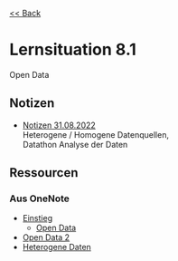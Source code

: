 [<< Back](../Lernsituation.md)

# Lernsituation 8.1

Open Data

## Notizen

- [Notizen 31.08.2022](notes/2022-08-31.md) \
  Heterogene / Homogene Datenquellen, \
  Datathon Analyse der Daten

## Ressourcen

### Aus OneNote

- [Einstieg](https://gsobk.sharepoint.com/:o:/r/sites/msteams_2ffa7f/SiteAssets/FI105-Notizbuch?d=wb185e4c6ccc249a0b10aeaaa67c15f75&csf=1&web=1&e=EmquEM)
  - [Open Data](https://gsobk.sharepoint.com/:o:/r/sites/msteams_2ffa7f/SiteAssets/FI105-Notizbuch?d=wb185e4c6ccc249a0b10aeaaa67c15f75&csf=1&web=1&e=nyCSNN)
- [Open Data 2](https://gsobk.sharepoint.com/:o:/r/sites/msteams_2ffa7f/SiteAssets/FI105-Notizbuch?d=wb185e4c6ccc249a0b10aeaaa67c15f75&csf=1&web=1&e=9TQZhK)
- [Heterogene Daten](https://gsobk.sharepoint.com/:o:/r/sites/msteams_2ffa7f/SiteAssets/FI105-Notizbuch?d=wb185e4c6ccc249a0b10aeaaa67c15f75&csf=1&web=1&e=JxBcGV)
